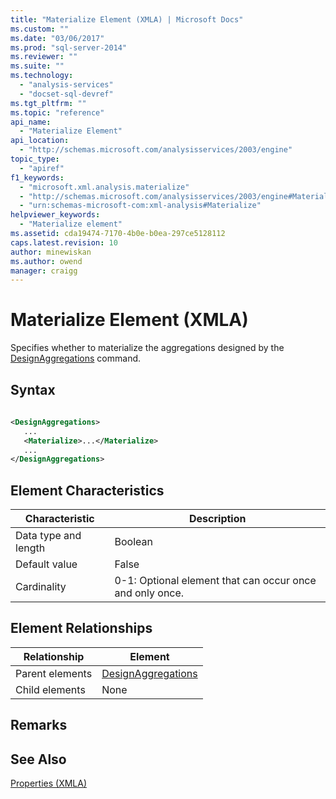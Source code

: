 ```yaml
---
title: "Materialize Element (XMLA) | Microsoft Docs"
ms.custom: ""
ms.date: "03/06/2017"
ms.prod: "sql-server-2014"
ms.reviewer: ""
ms.suite: ""
ms.technology: 
  - "analysis-services"
  - "docset-sql-devref"
ms.tgt_pltfrm: ""
ms.topic: "reference"
api_name: 
  - "Materialize Element"
api_location: 
  - "http://schemas.microsoft.com/analysisservices/2003/engine"
topic_type: 
  - "apiref"
f1_keywords: 
  - "microsoft.xml.analysis.materialize"
  - "http://schemas.microsoft.com/analysisservices/2003/engine#Materialize"
  - "urn:schemas-microsoft-com:xml-analysis#Materialize"
helpviewer_keywords: 
  - "Materialize element"
ms.assetid: cda19474-7170-4b0e-b0ea-297ce5128112
caps.latest.revision: 10
author: minewiskan
ms.author: owend
manager: craigg
---
```

# Materialize Element (XMLA)
  Specifies whether to materialize the aggregations designed by the [DesignAggregations](../xml-elements-commands/designaggregations-element-xmla.md) command.  
  
## Syntax  
  
```xml  
  
<DesignAggregations>  
   ...  
   <Materialize>...</Materialize>  
   ...  
</DesignAggregations>  
```  
  
## Element Characteristics  
  
|Characteristic|Description|  
|--------------------|-----------------|  
|Data type and length|Boolean|  
|Default value|False|  
|Cardinality|0-1: Optional element that can occur once and only once.|  
  
## Element Relationships  
  
|Relationship|Element|  
|------------------|-------------|  
|Parent elements|[DesignAggregations](../xml-elements-commands/designaggregations-element-xmla.md)|  
|Child elements|None|  
  
## Remarks  
  
## See Also  
 [Properties &#40;XMLA&#41;](xml-elements-properties.md)  
  
  
